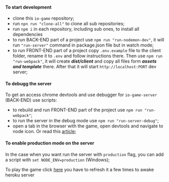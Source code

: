 #### To start development

- clone this `io-game` repository;
- run `npn run "clone-all"` to clone all sub repositories;
- run `npm i` in each repository, including sub ones, to install all dependencies
- to run BACK-END part of a project use `npm run "run-nodemon-dev"`, it will run `"run-server"` command in package.json file but in watch mode;
- to run FRONT-END part of a project copy `.env.example` file to the client folder, rename it to `.env` and follow instructions there. Then use `npm run "run-webpack"`, it will create **_dist/client_** and copy all files form **_assets and template_** there. After that it will start `http://localhost:PORT` dev server;

#### To debugg the server

To get an access chrome devtools and use debugger for `io-game-server` (BACK-END) use scripts:

- to rebuild and run FRONT-END part of the project use `npm run "run-webpack"`;
- to run the server in the debug mode use `npm run "run-server-debug"`;
- open a tab in the browser with the game, open devtools and navigate to node icon. Or read this [article](https://flaviocopes.com/node-debug-devtools/);

#### To enable production mode on the server

In the case when you want run the server with `production` flag, you can add a script with `set NODE_ENV=production` (Windows);

To play the game click [here](https://husakyurii.github.io/io-game/client/) you have to refresh it a few times to awake heroku server
